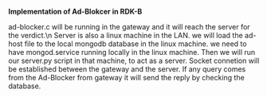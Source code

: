****Implementation of Ad-Blokcer in RDK-B****

ad-blocker.c will be running in the gateway and it will reach the server for the verdict.\n
Server is also a linux machine in the LAN.
we will load the ad-host file to the local mongodb database in the linux machine.
we need to have mongod.service running locally in the linux machine.
Then we will run our server.py script in that machine, to act as a server.
Socket connetion will be established between the gateway and the server.
If any query comes from the Ad-Blocker from gateway it will send the reply by checking the database.
